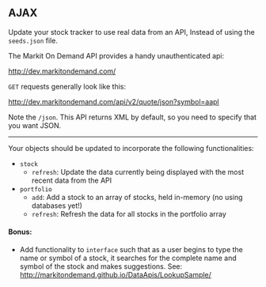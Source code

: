 ## AJAX

Update your stock tracker to use real data from an API, Instead of using the `seeds.json` file.

The Markit On Demand API provides a handy unauthenticated api:

http://dev.markitondemand.com/

`GET` requests generally look like this:

http://dev.markitondemand.com/api/v2/quote/json?symbol=aapl

Note the `/json`. This API returns XML by default, so you need to specify that you want JSON.

---

Your objects should be updated to incorporate the following functionalities:

- `stock`
  - `refresh`: Update the data currently being displayed with the most recent data from the API
- `portfolio`
  - `add`: Add a stock to an array of stocks, held in-memory (no using databases yet!)
  - `refresh`: Refresh the data for all stocks in the portfolio array

#### Bonus:

- Add functionality to `interface` such that as a user begins to type the name or symbol of a stock, it searches for the complete name and symbol of the stock and makes suggestions. See: http://markitondemand.github.io/DataApis/LookupSample/

